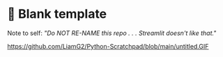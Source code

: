 # 🎈 Blank template

Note to self: *"Do NOT RE-NAME this repo . . . Streamlit doesn't like that."*

https://github.com/LiamG2/Python-Scratchpad/blob/main/untitled.GIF
